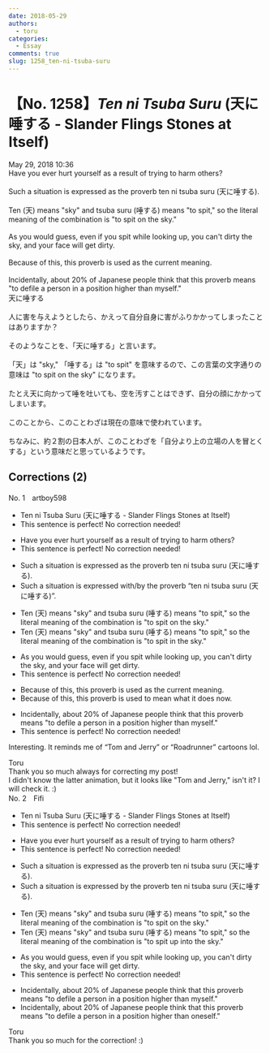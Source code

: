 ```yaml
---
date: 2018-05-29
authors:
  - toru
categories:
  - Essay
comments: true
slug: 1258_ten-ni-tsuba-suru
---
```


# 【No. 1258】<strong><em>Ten ni Tsuba Suru</strong></em> (天に唾する - Slander Flings Stones at Itself)
<div class="date">May 29, 2018 10:36</div>
<div id="post"><div id="body_show_ori">
Have you ever hurt yourself as a result of trying to harm others?<br/><br/>Such a situation is expressed as the proverb ten ni tsuba suru (天に唾する).<br/><br/>Ten (天) means "sky" and tsuba suru (唾する) means "to spit," so the literal meaning of the combination is "to spit on the sky."<br/><br/>As you would guess, even if you spit while looking up, you can't dirty the sky, and your face will get dirty.<br/><br/>Because of this, this proverb is used as the current meaning.<br/><br/>Incidentally, about 20% of Japanese people think that this proverb means "to defile a person in a position higher than myself."
</div></div>

<!-- more -->

<div id="post_ja"><div id="body_show_mo">
天に唾する<br/><br/>人に害を与えようとしたら、かえって自分自身に害がふりかかってしまったことはありますか？<br/><br/>そのようなことを、「天に唾する」と言います。<br/><br/>「天」は "sky," 「唾する」は "to spit" を意味するので、この言葉の文字通りの意味は "to spit on the sky" になります。<br/><br/>たとえ天に向かって唾を吐いても、空を汚すことはできず、自分の顔にかかってしまいます。<br/><br/>このことから、このことわざは現在の意味で使われています。<br/><br/>ちなみに、約２割の日本人が、このことわざを「自分より上の立場の人を冒とくする」という意味だと思っているようです。
</div></div>

## Corrections (2)
<div id="block"><div class="first_name"> No. 1　<span class="just_name">artboy598</span></div><div id="block2">
<ul class="correction_field">
<li class="incorrect">Ten ni Tsuba Suru (天に唾する - Slander Flings Stones at Itself)</li>
<li class="corrected perfect">This sentence is perfect! No correction needed!</li>
</ul>
<ul class="correction_field">
<li class="incorrect">Have you ever hurt yourself as a result of trying to harm others?</li>
<li class="corrected perfect">This sentence is perfect! No correction needed!</li>
</ul>
<ul class="correction_field">
<li class="incorrect">Such a situation is expressed as the proverb ten ni tsuba suru (天に唾する).</li>
<li class="corrected correct">
Such a situation is <span class="f_bold"><span class="f_blue">expressed with/by</span></span> the proverb “ten ni tsuba suru (天に唾する)”.
</li>
</ul>
<ul class="correction_field">
<li class="incorrect">Ten (天) means "sky" and tsuba suru (唾する) means "to spit," so the literal meaning of the combination is "to spit on the sky."</li>
<li class="corrected correct">
Ten (天) means "sky" and tsuba suru (唾する) means "to spit," so the literal meaning of the combination is "to spit <span class="f_red">in</span> the sky."
</li>
</ul>
<ul class="correction_field">
<li class="incorrect">As you would guess, even if you spit while looking up, you can't dirty the sky, and your face will get dirty.</li>
<li class="corrected perfect">This sentence is perfect! No correction needed!</li>
</ul>
<ul class="correction_field">
<li class="incorrect">Because of this, this proverb is used as the current meaning.</li>
<li class="corrected correct">
Because of this, this proverb is used <span class="f_blue">to mean what it does now.</span>
</li>
</ul>
<ul class="correction_field">
<li class="incorrect">Incidentally, about 20% of Japanese people think that this proverb means "to defile a person in a position higher than myself."</li>
<li class="corrected perfect">This sentence is perfect! No correction needed!</li>
</ul>
<p class="comment_small">
 Interesting.  It reminds me of “Tom and Jerry” or “Roadrunner” cartoons lol.
</p>

</div><div class="name"><span class="just_name">Toru</span><br>
Thank you so much always for correcting my post!<br/>I didn't know the latter animation, but it looks like "Tom and Jerry," isn't it? I will check it. :)
</div>
</div>
<div id="block"><div class="first_name"> No. 2　<span class="just_name">Fifi</span></div><div id="block2">
<ul class="correction_field">
<li class="incorrect">Ten ni Tsuba Suru (天に唾する - Slander Flings Stones at Itself)</li>
<li class="corrected perfect">This sentence is perfect! No correction needed!</li>
</ul>
<ul class="correction_field">
<li class="incorrect">Have you ever hurt yourself as a result of trying to harm others?</li>
<li class="corrected perfect">This sentence is perfect! No correction needed!</li>
</ul>
<ul class="correction_field">
<li class="incorrect">Such a situation is expressed as the proverb ten ni tsuba suru (天に唾する).</li>
<li class="corrected correct">
Such a situation is expressed <span class="f_red">by</span> the proverb ten ni tsuba suru (天に唾する).
</li>
</ul>
<ul class="correction_field">
<li class="incorrect">Ten (天) means "sky" and tsuba suru (唾する) means "to spit," so the literal meaning of the combination is "to spit on the sky."</li>
<li class="corrected correct">
Ten (天) means "sky" and tsuba suru (唾する) means "to spit," so the literal meaning of the combination is "to spit <span class="f_red">up</span> <span class="f_red">into</span> the sky."
</li>
</ul>
<ul class="correction_field">
<li class="incorrect">As you would guess, even if you spit while looking up, you can't dirty the sky, and your face will get dirty.</li>
<li class="corrected perfect">This sentence is perfect! No correction needed!</li>
</ul>
<ul class="correction_field">
<li class="incorrect">Incidentally, about 20% of Japanese people think that this proverb means "to defile a person in a position higher than myself."</li>
<li class="corrected correct">
Incidentally, about 20% of Japanese people think that this proverb means "to defile a person in a position higher than <span class="f_blue">ones</span>elf."
</li>
</ul>
</div><div class="name"><span class="just_name">Toru</span><br>
Thank you so much for the correction! :)
</div>
</div>
